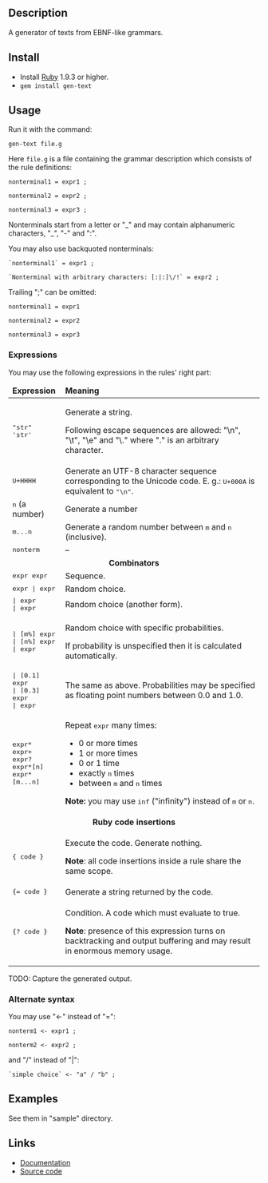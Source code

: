 Description
-----------

A generator of texts from EBNF-like grammars.

Install
-------

- Install [Ruby](http://ruby-lang.org) 1.9.3 or higher.
- `gem install gen-text`

Usage
-----

Run it with the command:

    gen-text file.g

Here `file.g` is a file containing the grammar description which consists of the rule definitions:

    nonterminal1 = expr1 ;
    
    nonterminal2 = expr2 ;
    
    nonterminal3 = expr3 ;
    
Nonterminals start from a letter or "\_" and may contain alphanumeric characters, "\_", "-" and ":".

You may also use backquoted nonterminals:
    
    `nonterminal1` = expr1 ;
    
    `Nonterminal with arbitrary characters: [:|:]\/!` = expr2 ;

Trailing ";" can be omitted:

    nonterminal1 = expr1
    
    nonterminal2 = expr2
    
    nonterminal3 = expr3

### Expressions ###

You may use the following expressions in the rules' right part:

<table>
  <thead>
    <tr> <td><strong>Expression</strong></td> <td><strong>Meaning</strong></td> </tr>
  </thead>
  <tbody>
    <tr>
      <td>
        <tt>"str"</tt><br/>
        <tt>'str'</tt>
      </td>
      <td>
        <p>Generate a string.</p>
        <p>Following escape sequences are allowed: "\n", "\t", "\e" and "\." where "." is an arbitrary character.</p>
      </td>
    </tr>
    <tr>
      <td><tt>U+HHHH</tt></td>
      <td>Generate an UTF-8 character sequence corresponding to the Unicode code. E. g.: <tt>U+000A</tt> is equivalent to <tt>"\n"</tt>.</td>
    </tr>
    <tr>
      <td><tt>n</tt> (a number)</td>
      <td>Generate a number</td>
    </tr>
    <tr>
      <td><tt>m...n</tt></td>
      <td>Generate a random number between <tt>m</tt> and <tt>n</tt> (inclusive).</td>
    </tr>
    <tr>
      <td><tt>nonterm</tt></td>
      <td>–</td>
    </tr>
    <tr>
      <td colspan="2"><center><strong>Combinators</strong></center></td>
    </tr>
    <tr>
      <td> <tt>expr expr</tt> </td>
      <td>Sequence.</td>
    </tr>
    <tr>
      <td>
        <tt>expr | expr</tt>
      </td>
      <td>Random choice.</td>
    </tr>
    <tr>
      <td>
        <tt>
          | expr <br/>
          | expr
        </tt>
      </td>
      <td>Random choice (another form).</td>
    </tr>
    <tr>
      <td>
        <tt>
          | [m%] expr <br/>
          | [n%] expr <br/>
          | expr
        </tt>
      </td>
      <td>
        <p>Random choice with specific probabilities.</p>
        <p>If probability is unspecified then it is calculated automatically.</p>
      </td>
    </tr>
    <tr>
      <td>
        <tt>
          | [0.1] expr <br/>
          | [0.3] expr <br/>
          | expr
        </tt>
      </td>
      <td>
        The same as above. Probabilities may be specified as floating point numbers between 0.0 and 1.0.
      </td>
    </tr>
    <tr>
      <td>
        <tt>expr*</tt> <br/>
        <tt>expr+</tt> <br/>
        <tt>expr?</tt> <br/>
        <tt>expr*[n]</tt> <br/>
        <tt>expr*[m...n]</tt> <br/>
      </td>
      <td>
        <p>Repeat <tt>expr</tt> many times:</p>
        <ul>
          <li>0 or more times</li>
          <li>1 or more times</li>
          <li>0 or 1 time</li>
          <li>exactly <tt>n</tt> times</li>
          <li>between <tt>m</tt> and <tt>n</tt> times</li>
        </ul>
        <p><strong>Note:</strong> you may use <tt>inf</tt> ("infinity") instead of <tt>m</tt> or <tt>n</tt>.</p>
      </td>
    </tr>
    <tr>
      <td colspan="2"><center><strong>Ruby code insertions</strong></center></td>
    </tr>
    <tr>
      <td><tt>{ code }</tt></td>
      <td>
        <p>Execute the code. Generate nothing.</p>
        <p><strong>Note</strong>: all code insertions inside a rule share the same scope.</p>
      </td>
    </tr>
    <tr>
      <td><tt>{= code }</tt></td>
      <td>Generate a string returned by the code.</td>
    </tr>
    <tr>
      <td><tt>{? code }</tt></td>
      <td>
        <p>Condition. A code which must evaluate to true.</p>
        <p><strong>Note</strong>: presence of this expression turns on backtracking and output buffering and may result in enormous memory usage.</p>
      </td>
    </tr>
  </tbody>
</table>

TODO: Capture the generated output.

### Alternate syntax ###

You may use "<-" instead of "=":

    nonterm1 <- expr1 ;
    
    nonterm2 <- expr2 ;

and "/" instead of "|":

    `simple choice` <- "a" / "b" ;

Examples
--------

See them in "sample" directory.

Links
-----

- [Documentation](http://www.rubydoc.info/gems/gen-text/0.0.2)
- [Source code](https://github.com/LavirtheWhiolet/gen-text)
